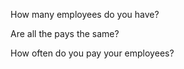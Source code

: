 How many employees do you have?

Are all the pays the same?

How often do you pay your employees?


